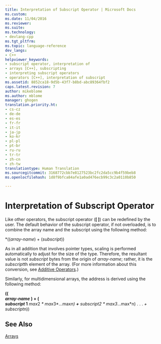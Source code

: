 ```yaml
---
title: Interpretation of Subscript Operator | Microsoft Docs
ms.custom: 
ms.date: 11/04/2016
ms.reviewer: 
ms.suite: 
ms.technology:
- devlang-cpp
ms.tgt_pltfrm: 
ms.topic: language-reference
dev_langs:
- C++
helpviewer_keywords:
- subscript operator, interpretation of
- arrays [C++], subscripting
- interpreting subscript operators
- operators [C++], interpretation of subscript
ms.assetid: 8852ca18-9d5b-43f7-b8bd-abc89364fbf2
caps.latest.revision: 7
author: mikeblome
ms.author: mblome
manager: ghogen
translation.priority.ht:
- cs-cz
- de-de
- es-es
- fr-fr
- it-it
- ja-jp
- ko-kr
- pl-pl
- pt-br
- ru-ru
- tr-tr
- zh-cn
- zh-tw
translationtype: Human Translation
ms.sourcegitcommit: 3168772cbb7e8127523bc2fc2da5cc9b4f59beb8
ms.openlocfilehash: 1d8f9bfca84afe1a0ad476ecb99c3c2a0110b850

---
```

# Interpretation of Subscript Operator
Like other operators, the subscript operator (**[ ]**) can be redefined by the user. The default behavior of the subscript operator, if not overloaded, is to combine the array name and the subscript using the following method:  
  
 \*((*array-name*) + (*subscript*))  
  
 As in all addition that involves pointer types, scaling is performed automatically to adjust for the size of the type. Therefore, the resultant value is not *subscript* bytes from the origin of *array-name*; rather, it is the *subscript*th element of the array. (For more information about this conversion, see [Additive Operators](../cpp/additive-operators-plus-and.md).)  
  
 Similarly, for multidimensional arrays, the address is derived using the following method:  
  
 **((**   
 ***array-name* ) + (**   
 ***subscript* 1**  *max*2 *\* max*3*...max*n)               **+** *subscript*2 *\* max*3*...max*n)                    . . . *+* *subscript*n))  
  
## See Also  
 [Arrays](../cpp/arrays-cpp.md)


<!--HONumber=Jan17_HO1-->



